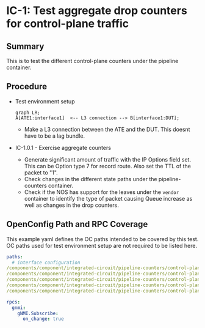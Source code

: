 # IC-1: Test aggregate drop counters for control-plane traffic

## Summary
This is to test the different control-plane counters under the pipeline container. 


## Procedure

* Test environment setup
    ```mermaid
    graph LR; 
    A[ATE1:interface1]  <-- L3 connection --> B[interface1:DUT];
    ```
    * Make a L3 connection between the ATE and the DUT. This doesnt have to be a lag bundle.


* IC-1.0.1 - Exercise aggregate counters

  * Generate significant amount of traffic with the IP Options field set. This can be Option type 7 for record route. Also set the TTL of the packet to "1".
  * Check changes in the different state paths under the pipeline-counters container.
  * Check if the NOS has support for the leaves under the `vendor` container to identify the type of packet causing Queue increase as well as changes in the drop counters.


## OpenConfig Path and RPC Coverage

This example yaml defines the OC paths intended to be covered by this test.  OC paths used for test environment setup are not required to be listed here.

```yaml
paths:
  # interface configuration
/components/component/integrated-circuit/pipeline-counters/control-plane-traffic/state/dropped-aggregate
/components/component/integrated-circuit/pipeline-counters/control-plane-traffic/state/dropped-bytes-aggregate
/components/component/integrated-circuit/pipeline-counters/control-plane-traffic/state/queued-aggregate
/components/component/integrated-circuit/pipeline-counters/control-plane-traffic/state/queued-bytes-aggregate
/components/component/integrated-circuit/pipeline-counters/control-plane-traffic/vendor

rpcs:
  gnmi:
    gNMI.Subscribe:
      on_change: true
```
